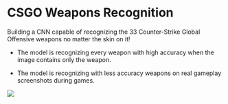 # CSGO Weapons Recognition

Building a CNN capable of recognizing the 33 Counter-Strike Global Offensive weapons no matter the skin on it!

* The model is recognizing every weapon with high accuracy when the image contains only the weapon.

* The model is recognizing with less accuracy weapons on real gameplay screenshots during games.

![](https://github.com/Adib-Habbou/portfolio/blob/main/images/csgoo.png)
